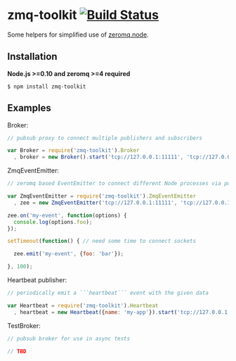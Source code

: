 zmq-toolkit [![Build Status](https://secure.travis-ci.org/Horsed/zmq-toolkit.png)](http://travis-ci.org/Horsed/zmq-toolkit)
===========

Some helpers for simplified use of [zeromq.node](https://github.com/JustinTulloss/zeromq.node).

## Installation

  **Node.js >=0.10 and zeromq >=4 required**

    $ npm install zmq-toolkit

## Examples

  Broker:
  ```js
  // pubsub proxy to connect multiple publishers and subscribers

  var Broker = require('zmq-toolkit').Broker
    , broker = new Broker().start('tcp://127.0.0.1:11111', 'tcp://127.0.0.1:22222');
  ```

  ZmqEventEmitter:
  ```js
  // zeromq based EventEmitter to connect different Node processes via pubsub

  var ZmqEventEmitter = require('zmq-toolkit').ZmqEventEmitter
    , zee = new ZmqEventEmitter('tcp://127.0.0.1:11111', 'tcp://127.0.0.1:22222'); // connect to broker

  zee.on('my-event', function(options) {
    console.log(options.foo);
  });

  setTimeout(function() { // need some time to connect sockets

    zee.emit('my-event', {foo: 'bar'});

  }, 100);
  ```

  Heartbeat publisher:
  ```js
  // periodically emit a ```heartbeat``` event with the given data

  var Heartbeat = require('zmq-toolkit').Heartbeat
    , heartbeat = new Heartbeat({name: 'my-app'}).start('tcp://127.0.0.1:11111', 60000); // connect to a broker's XSUB socket
  ```

  TestBroker:
  ```js
  // pubsub broker for use in async tests

  // TBD
  ```